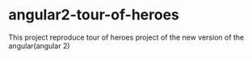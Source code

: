 # angular2-tour-of-heroes
This project reproduce tour of heroes project of the new version of the angular(angular 2) 
